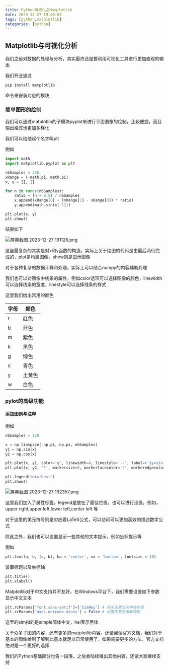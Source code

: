 ```yaml
---
title: Python可视化之Matplotlib
date: 2023-12-27 19:00:03
tags: [python,matplotlib]
categories: [python]
---
```


## Matplotlib与可视化分析

我们之前对数据的处理与分析，其实最终还是要利用可视化工具进行更加直观的输出

我们开业通过

```python
pip install matplotlib
```

命令来安装对应的模块

### 简单图形的绘制

我们可以通过matplotlib的子模块pyplot来进行平面图像的绘制，比较便捷，而且输出格式也更加多样化

我们可以给他起个名字叫plt

例如

```python
import math
import matplotlib.pyplot as plt

nbSamples = 256
xRange = (-math.pi, math.pi)
x, y = [], []

for n in range(nbSamples):
    ratio = (n + 0.5) / nbSamples
    x.append(xRange[0] + (xRange[1] - xRange[0]) * ratio)
    y.append(math.sin(x[-1]))

plt.plot(x, y)
plt.show()
```

结果如下

![屏幕截图 2023-12-27 191126.png](https://s2.loli.net/2023/12/27/O9ikw6tKDpMfvxX.png)

这里最复杂的其实是对x和y函数的构造，实际上关于绘图的代码是由最后两行完成的，plot是构建图像，show则是显示图像

对于各种复杂的数据计算和处理，实际上可以结合numpy的内容辅助处理

我们也可以对图像中线条的属性，例如color选项可以选择图像的颜色，linewidth可以选择线条的宽度，linestyle可以选择线条的样式

这里我们给出常用的颜色

| 字母 | 颜色   |
| ---- | ------ |
| r    | 红色   |
| b    | 蓝色   |
| m    | 紫色   |
| k    | 黑色   |
| g    | 绿色   |
| c    | 青色   |
| y    | 土黄色 |
| w    | 白色   |

### pylot的高级功能

#### 添加图例与注释

例如

```python
nbSamples = 128

x = np.linspace(-np.pi, np.pi, nbSamples)
y1 = np.sin(x)
y2 = np.cos(x)

plt.plot(x, y1, color='g', linewidth=4, linestyle='--', label=r'$y=sin(x)')
plt.plot(x, y2, '*', markersize=8, markerfacecolor='r', markeredgecolor='k', label=r'$y=cos(x)')

plt.legend(loc='best')
plt.show()

```

![屏幕截图 2023-12-27 192357.png](https://s2.loli.net/2023/12/27/ZkHJ7afKi3spMtQ.png)

这里我们加入了属性标签，legend是放在了最佳位置，也可以进行设置，例如，upper right,upper left,lower left,center left 等

对于这里的美元符号则是对应着LaTeX公式，可以访问可以更加高效的描述数学公式

除此之外，我们也可以设置显示一些其他的文本提示，例如坐标提示等

例如

```python
plt.text(a, b, (a, b), ha = 'center', va = 'bottom', fontsize = 10)
```

设置标题以及坐标轴

```python
plt.title()
plt.xlabel()
```

Matplotlib对于中文支持并不友好，在Windows平台下，我们需要设置如下参数显示中文文本

```python
plt.rcParams['font.sans-serif']=['SimHei'] # 用于正常显示中文标签
plt.rcParams['axes.unicode_minus'] = False # 设置正常显示政府和
```

这里的sim指的是simple简体中文，hei表示黑体

关于众多子图的内容，还有更多的matplotlib内容，还请阅读官方文档，我们对于基本的图像绘制了解到此基本就足以日常使用了，如果需要更多的方法，官方文档绝对是一个更好的选择

我们的Python基础部分也告一段落，之后会陆续推出其他内容，还请大家继续支持

